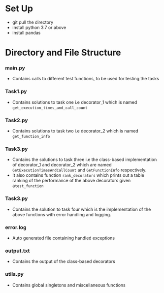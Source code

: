 # Set Up 
- git pull the directory
- install python 3.7 or above
- install pandas

# Directory and File Structure
### main.py
- Contains calls to different test functions, to be used for testing the tasks

### Task1.py
- Contains solutions to task one i.e decorator_1 which is named ``get_execution_times_and_call_count``

### Task2.py
- Contains solutions to task two i.e decorator_2 which is named ``get_function_info``

### Task3.py
- Contains the solutions to task three i.e the class-based implementation of decorator_1 and decorator_2  which are named ``GetExecutionTimesAndCallCount`` and
``GetFunctionInfo`` respectively.
- It also contains function ``rank_decorators`` which prints out a table ranking of the performance of the above decorators given a``test_function``

### Task3.py
- Contains the solution to task four which is the implementation of the above functions with error handling and logging.

### error.log
- Auto generated file containing handled exceptions

### output.txt
- Contains the output of the class-based decorators

### utils.py
- Contains global singletons and miscellaneous functions


